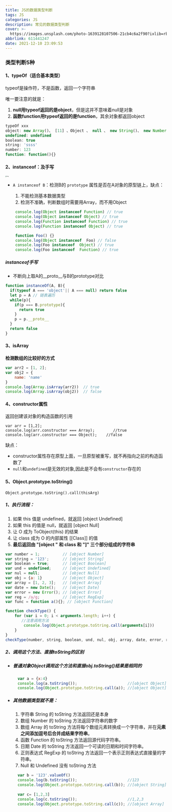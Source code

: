 ```yaml
---
title: JS的数据类型判断
tags: JS
categories: JS
description: 常见的数据类型判断
cover: >-
  https://images.unsplash.com/photo-1639128107506-21cb4c6a2f90?ixlib=rb-1.2.1&ixid=MnwxMjA3fDB8MHxwaG90by1wYWdlfHx8fGVufDB8fHx8&auto=format&fit=crop&w=870&q=80
abbrlink: 611441247
date: 2021-12-10 23:09:53
---
```

### 类型判断5种       ###

#### 1、typeOf（适合基本类型） ####

typeof是操作符，不是函数，返回一个字符串

唯一要注意的就是：

1. **null用typeof返回的是object**，但是这并不意味着null是对象
2. **函数function用typeof返回的是function**，其余对象都返回object

```js
typeOf xxx
object: new Array()、 [11] 、Object 、 null 、 new String()、 new Number()
undefined: undefined
boolean: true
string: 'ssss'
number: 123
function: function(){}
```

#### 2、instanceof：及手写 ####

<img src="file:///C:\Users\小虎牙\Documents\Tencent Files\2575329556\Image\Group\5LOKV2$Q28$JYOMV51%$GAA.jpg" alt="img" style="zoom: 25%;" />

 * `A instanceof B`：检测B的 `prototype` 属性是否在A对象的原型链上，缺点：

   1. 不能检测基本数据类型
   2. 检测不准确，判断数组时需要用Array，而不用Object

   ```js
    console.log(Object instanceof Function) // true
    console.log(Object instanceof Object) // true
    console.log(Function instanceof Function) // true
    console.log(Function instanceof Object) // true
   
    function Foo() {}
   	console.log(Object instanceof  Foo) // false
    console.log(Foo instanceof  Object) // true
    console.log(Foo instanceof  Function) // true
   ```

##### instanceof手写 #####

* 不断向上取A的__proto__与B的prototype对比

```js
function instanceOf(A, B){
  if(typeof A === 'object'|| A === null) return false
  let p = A // 链表遍历
  while(p){
    if(p === B.prototype){
      return true
    }
    p = p.__proto__
  }
  return false
} 
```

#### 3、isArray ####

**检测数组的比较好的方式**

```js
var arr2 = [1, 2];
var obj2 = {
    name: 'name'
}
console.log(Array.isArray(arr2))  // true  
console.log(Array.isArray(obj2))  // false  
```

#### 4、constructor属性 ####

返回创建该对象的构造函数的引用

```
var arr = [1,2];
console.log(arr.constructor === Array);        //true
console.log(arr.constructor === Object);    //false
```

缺点：

* constructor属性存在原型上面，一旦原型被重写，就不再指向之前的构造函数了
* `null`和`undefined`是无效的对象,因此是不会有`constructor`存在的

####  5、Object.prototype.toString()

`Object.prototype.toString().call(thisArg)`

##### 1、执行流程： #####

1. 如果 this 值是 undefined，就返回 [object Undefined]
2. 如果 this 的值是 null，就返回 [object Null]
3. 让 O 成为 ToObject(this) 的结果
4. 让 class 成为 O 的内部属性 [[Class]] 的值
5. **最后返回由 "[object " 和 class 和 "]" 三个部分组成的字符串**

```javascript
var number = 1;          // [object Number]
var string = '123';      // [object String]
var boolean = true;      // [object Boolean]
var und = undefined;     // [object Undefined]
var nul = null;          // [object Null]
var obj = {a: 1}         // [object Object]
var array = [1, 2, 3];   // [object Array]
var date = new Date();   // [object Date]
var error = new Error(); // [object Error]
var reg = /a/g;          // [object RegExp]
var func = function a(){}; // [object Function]

function checkType() {
    for (var i = 0; i < arguments.length; i++) {
       //注意调用方法
        console.log(Object.prototype.toString.call(arguments[i]))
    }
}
checkType(number, string, boolean, und, nul, obj, array, date, error, reg, func)
```

##### 2、调用这个方法、直接toString的区别 #####

* ##### 普通对象Object调用这个方法和直接obj.toString()结果是相同的 #####

  ```js
    var a = {x:4}
    console.log(a.toString());                      //[object Object]
    console.log(Object.prototype.toString.call(a)); //[object Object]
  ```

* ##### 其他数据类型就不是： #####

  1. 字符串 String 的 toString 方法返回还是本身
  2. 数组 Number 的 toString 方法返回字符串的数字
  3. 数组 Array 的 toString 方法将每个数组元素转换成一个字符串，并在**元素之间添加逗号后合并成结果字符串**。
  4. 函数 Function 的 toString 方法返回源代码字符串。
  5. 日期 Date 的 toString 方法返回一个可读的日期和时间字符串。
  6. 正则表达式 RegExp 的 toString 方法返回一个表示正则表达式直接量的字符串。
  7. Null 和 Undefined 没有 toString 方法

  ```js
    var b = '123'.valueOf()
    console.log(b.toString());                      //123
    console.log(Object.prototype.toString.call(b)); //[object String]
    
    var c= [1,2,3]
    console.log(c.toString());                      //1,2,3
    console.log(Object.prototype.toString.call(c)); //[object Array]
  ```
